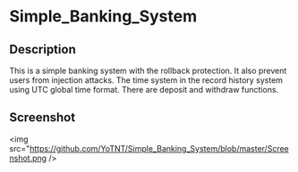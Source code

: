 # Simple_Banking_System

## Description

This is a simple banking system with the rollback protection. It also prevent users from injection attacks. The time system in the record history system using UTC global time format. There are deposit and withdraw functions.

## Screenshot

<img src="https://github.com/YoTNT/Simple_Banking_System/blob/master/Screenshot.png />